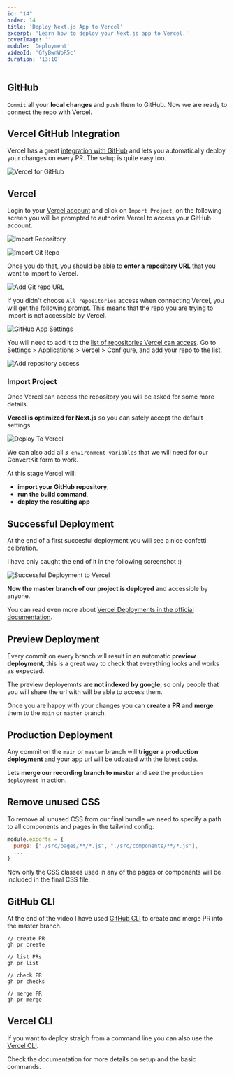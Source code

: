```yaml
---
id: "14"
order: 14
title: 'Deploy Next.js App to Vercel'
excerpt: 'Learn how to deploy your Next.js app to Vercel.'
coverImage: ''
module: 'Deployment'
videoId: 'GfyBwnWbR5c'
duration: '13:10'
--- 
```


## GitHub

`Commit` all your **local changes** and `push` them to GitHub. Now we are ready to connect the repo with Vercel.

## Vercel GitHub Integration

Vercel has a great [integration with GitHub](https://vercel.com/github) and lets you automatically deploy your changes on every PR. The setup is quite easy too.

![Vercel for GitHub](/assets/course/deployment/img_vercel-for-github.png)

## Vercel

Login to your [Vercel account](https://vercel.com/dashboard) and click on `Import Project`, on the following screen you will be prompted to authorize Vercel to access your GitHub account.

![Import Repository](/assets/course/deployment/img_deploy-to-vercel.png)

![Import Git Repo](/assets/course/deployment/img_import-git-repo.png)

Once you do that, you should be able to **enter a repository URL** that you want to import to Vercel.

![Add Git repo URL](/assets/course/deployment/img_add-git-url.png)

If you didn't choose `All repositories` access when connecting Vercel, you will get the following prompt. This means that the repo you are trying to import is not accessible by Vercel.

![GitHub App Settings](/assets/course/deployment/img_github-permission.png)

You will need to add it to the [list of repositories Vercel can access](https://github.com/settings/installations/). Go to Settings > Applications > Vercel > Configure, and add your repo to the list.

![Add repository access](/assets/course/deployment/img_repo-access.png)

### Import Project

Once Vercel can access the repository you will be asked for some more details.

**Vercel is optimized for Next.js** so you can safely accept the default settings.

![Deploy To Vercel](/assets/course/deployment/img_import-project.png)

We can also add all `3 environment variables` that we will need for our ConvertKit form to work.

At this stage Vercel will:

- **import your GitHub repository**,
- **run the build command**,
- **deploy the resulting app**

## Successful Deployment

At the end of a first succesful deployment you will see a nice confetti celbration.

I have only caught the end of it in the following screenshot :)

![Successful Deployment to Vercel](/assets/course/deployment/img_congratulations.png)

**Now the master branch of our project is deployed** and accessible by anyone.

You can read even more about [Vercel Deployments in the official documentation](https://vercel.com/docs/platform/deployments).

## Preview Deployment

Every commit on every branch will result in an automatic **preview deployment**, this is a great way to check that everything looks and works as expected.

The preview deployemnts are **not indexed by google**, so only people that you will share the url with will be able to access them.

Once you are happy with your changes you can **create a PR** and **merge** them to the `main` or `master` branch.

## Production Deployment

Any commit on the `main` or `master` branch will **trigger a production deployment** and your app url will be udpated with the latest code.

Lets **merge our recording branch to master** and see the `production deployment` in action.

## Remove unused CSS

To remove all unused CSS from our final bundle we need to specify a path to all components and pages in the tailwind config.

```javascript
module.exports = {
  purge: ["./src/pages/**/*.js", "./src/components/**/*.js"],
  ...
}
```

Now only the CSS classes used in any of the pages or components will be included in the final CSS file.

## GitHub CLI

At the end of the video I have used [GitHub CLI](https://cli.github.com/) to create and merge PR into the master branch.

```text
// create PR
gh pr create

// list PRs
gh pr list

// check PR
gh pr checks

// merge PR
gh pr merge
```

## Vercel CLI

If you want to deploy straigh from a command line you can also use the [Vercel CLI](https://vercel.com/docs/cli).

Check the documentation for more details on setup and the basic commands.
